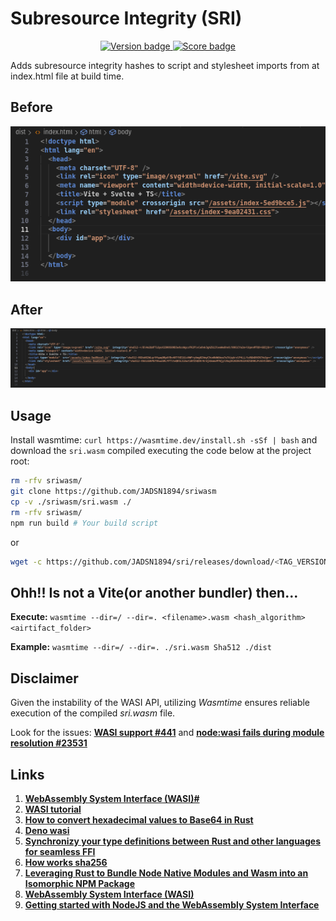 # Subresource Integrity (SRI)

<p style="text-align: center;">
    <a href="https://jsr.io/@jadsn/vite-plugin-sri">
        <img src="https://jsr.io/badges/@jadsn/vite-plugin-sri" alt="Version badge" />
    </a>
    <a href="https://jsr.io/@jadsn/vite-plugin-sri">
        <img src="https://jsr.io/badges/@jadsn/vite-plugin-sri/score" alt="Score badge" />
    </a>
<p>

Adds subresource integrity hashes to script and stylesheet imports from at index.html file at build time.

## Before

![Before execution](./misc/BeforeBuild.png)

## After

![After execution](./misc/AfterBuild.png)

## Usage

Install wasmtime: `curl https://wasmtime.dev/install.sh -sSf | bash` and download the `sri.wasm` compiled executing the code below at the project root:

```bash
rm -rfv sriwasm/
git clone https://github.com/JADSN1894/sriwasm
cp -v ./sriwasm/sri.wasm ./
rm -rfv sriwasm/
npm run build # Your build script
```

or 

```bash
wget -c https://github.com/JADSN1894/sri/releases/download/<TAG_VERSION>/sri.wasm
```

## Ohh!! Is not a Vite(or another bundler) then...

**Execute:** `wasmtime --dir=/ --dir=. <filename>.wasm <hash_algorithm> <airtifact_folder>`

**Example:** `wasmtime --dir=/ --dir=. ./sri.wasm Sha512 ./dist`

## Disclaimer

Given the instability of the WASI API, utilizing *Wasmtime* ensures reliable execution of the compiled *sri.wasm* file. 

Look for the issues: [**WASI support #441**](https://github.com/jsr-io/jsr/issues/441#issue-2261269578) and [**node:wasi fails during module resolution #23531**](https://github.com/denoland/deno/issues/23531#issue-2261358686) 

## Links

1. [**WebAssembly System Interface (WASI)#**](https://nodejs.org/api/wasi.html)
1. [**WASI tutorial**](https://github.com/bytecodealliance/wasmtime/blob/main/docs/WASI-tutorial.md)
1. [**How to convert hexadecimal values to Base64 in Rust**](https://stackoverflow.com/questions/26185485/how-to-convert-hexadecimal-values-to-base64-in-rust)
1. [**Deno wasi**](https://deno.land/std@0.206.0/wasi/snapshot_preview1.ts)
1. [**Synchronizy your type definitions between Rust and other languages for seamless FFI**](https://github.com/1Password/typeshare)
1. [**How works sha256**](https://sha256algorithm.com/)
1. [**Leveraging Rust to Bundle Node Native Modules and Wasm into an Isomorphic NPM Package**](https://nickb.dev/blog/leveraging-rust-to-bundle-node-native-modules-and-wasm-into-an-isomorphic-npm-package/)
1. [**WebAssembly System Interface (WASI)**](https://github.com/nodejs/node/blob/main/doc/api/wasi.md)
1. [**Getting started with NodeJS and the WebAssembly System Interface**](https://radu-matei.com/blog/nodejs-wasi/)